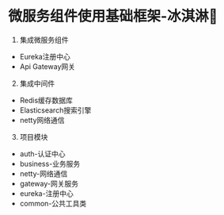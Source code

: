 # 微服务组件使用基础框架-冰淇淋🍦
1. 集成微服务组件
  - Eureka注册中心
  - Api Gateway网关
2. 集成中间件
  - Redis缓存数据库
  - Elasticsearch搜索引擎
  - netty网络通信
3. 项目模块
- auth-认证中心
- business-业务服务
- netty-网络通信
- gateway-网关服务
- eureka-注册中心
- common-公共工具类


